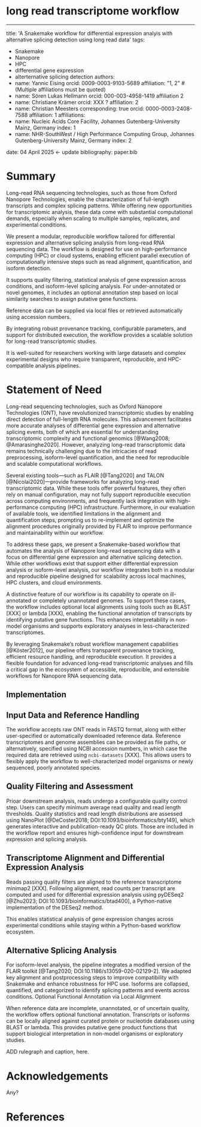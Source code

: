 # long read transcriptome workflow

---
title: 'A Snakemake workflow for differential expression analyis with alternative splicing detection using long read data'
tags:
  - Snakemake
  - Nanopore
  - HPC
  - differential gene expression
  - alterternative splicing detection
authors:
  - name: Yannic Eising
    orcid: 0009-0003-9103-5689
    affiliation: "1, 2" # (Multiple affiliations must be quoted)
  - name: Sören Lukas Hellmann
    orcid: 000-003-4958-1419
    affiliation 2
  - name: Christiane Krämer
    orcid: XXX ?
    affiliation: 2
  - name: Christian Meesters
    corresponding: true
    orcid: 0000-0003-2408-7588
    affiliation: 1
affiliations:
 - name: Nucleic Acids Core Facility, Johannes Gutenberg-University Mainz, Germany
   index: 1
 - name: NHR-SouthWest / High Performance Computing Group, Johannes Gutenberg-University Mainz, Germany
   index: 2
   
date: 04 April 2025 <- update
bibliography: paper.bib

# Summary

Long-read RNA sequencing technologies, such as those from Oxford Nanopore Technologies, enable the characterization of full-length transcripts and complex splicing patterns. While offering new opportunities for transcriptomic analysis, these data come with substantial computational demands, especially when scaling to multiple samples, replicates, and experimental conditions.

We present a modular, reproducible workflow tailored for differential expression and alternative splicing analysis from long-read RNA sequencing data.
The workflow is designed for use on high-performance computing (HPC) or cloud systems, enabling efficient parallel execution of computationally intensive steps such as read alignment, quantification, and isoform detection.

It supports quality filtering, statistical analysis of gene expression across conditions, and isoform-level splicing analysis. For under-annotated or novel genomes, it includes an optional annotation step based on local similarity searches to assign putative gene functions.

Reference data can be supplied via local files or retrieved automatically using accession numbers.

By integrating robust provenance tracking, configurable parameters, and support for distributed execution, the workflow provides a scalable solution for long-read transcriptomic studies.

It is well-suited for researchers working with large datasets and complex experimental designs who require transparent, reproducible, and HPC-compatible analysis pipelines.

# Statement of Need

Long-read sequencing technologies, such as Oxford Nanopore Technologies (ONT), have revolutionized transcriptomic studies by enabling direct detection of full-length RNA molecules.
This advancement facilitates more accurate analyses of differential gene expression and alternative splicing events, both of which are essential for understanding transcriptomic complexity and functional genomics [@Wang2008; @Amarasinghe2020].
However, analyzing long-read transcriptomic data remains technically challenging due to the intricacies of read preprocessing, isoform-level quantification, and the need for reproducible and scalable computational workflows.

Several existing tools—such as FLAIR [@Tang2020] and TALON [@Nicolai2020]—provide frameworks for analyzing long-read transcriptomic data.
While these tools offer powerful features, they often rely on manual configuration, may not fully support reproducible execution across computing environments, and frequently lack integration with high-performance computing (HPC) infrastructure.
Furthermore, in our evaluation of available tools, we identified limitations in the alignment and quantification steps, prompting us to re-implement and optimize the alignment procedures originally provided by FLAIR to improve performance and maintainability within our workflow.

To address these gaps, we present a Snakemake-based workflow that automates the analysis of Nanopore long-read sequencing data with a focus on differential gene expression and alternative splicing detection.
While other workflows exist that support either differential expression analysis or isoform-level analysis, our workflow integrates both in a modular and reproducible pipeline designed for scalability across local machines, HPC clusters, and cloud environments.

A distinctive feature of our workflow is its capability to operate on ill-annotated or completely unannotated genomes.
To support these cases, the workflow includes optional local alignments using tools such as BLAST [XXX] or lambda [XXX], enabling the functional annotation of transcripts by identifying putative gene functions.
This enhances interpretability in non-model organisms and supports exploratory analyses in less-characterized transcriptomes.

By leveraging Snakemake’s robust workflow management capabilities [@Köster2012], our pipeline offers transparent provenance tracking, efficient resource handling, and reproducible execution.
It provides a flexible foundation for advanced long-read transcriptomic analyses and fills a critical gap in the ecosystem of accessible, reproducible, and extensible workflows for Nanopore RNA sequencing data.

## Implementation

## Input Data and Reference Handling

The workflow accepts raw ONT reads in FASTQ format, along with either user-specified or automatically downloaded reference data. Reference transcriptomes and genome assemblies can be provided as file paths, or alternatively, specified using NCBI accession numbers, in which case the required data are retrieved using `ncbi-datasets` [XXX].
This allows users to flexibly apply the workflow to well-characterized model organisms or newly sequenced, poorly annotated species.

## Quality Filtering and Assessment

Prioar downstream analysis, reads undergo a configurable quality control step. Users can specify minimum average read quality and read length thresholds. Quality statistics and read length distributions are assessed using NanoPlot [@DeCoster2018; DOI:10.1093/bioinformatics/bty149], which generates interactive and publication-ready QC plots. Those are included in the workflow report and ensures high-confidence input for downstream expression and splicing analysis.

## Transcriptome Alignment and Differential Expression Analysis

Reads passing quality filters are aligned to the reference transcriptome minimap2 [XXX]. Following alignment, read counts per transcript are computed and used for differential expression analysis using pyDESeq2 [@Zhu2023; DOI:10.1093/bioinformatics/btad400], a Python-native implementation of the DESeq2 method.

This enables statistical analysis of gene expression changes across experimental conditions while staying within a Python-based workflow ecosystem.

## Alternative Splicing Analysis

For isoform-level analysis, the pipeline integrates a modified version of the FLAIR toolkit [@Tang2020; DOI:10.1186/s13059-020-02129-2]. We adapted key alignment and postprocessing steps to improve compatibility with Snakemake and enhance robustness for HPC use. Isoforms are collapsed, quantified, and categorized to identify splicing patterns and events across conditions.
Optional Functional Annotation via Local Alignment

When reference data are incomplete, unannotated, or of uncertain quality, the workflow offers optional functional annotation. Transcripts or isoforms can be locally aligned against curated protein or nucleotide databases using BLAST or lambda. This provides putative gene product functions that support biological interpretation in non-model organisms or exploratory studies.

ADD rulegraph and caption, here.


# Acknowledgements

Any?

# References
